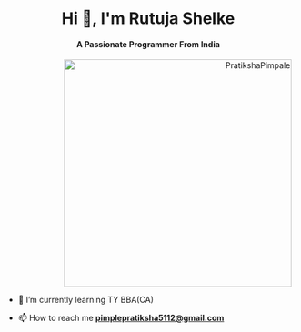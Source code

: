 <h1 align="center">Hi 👋, I'm Rutuja Shelke</h1>
<h4 align="center">A Passionate Programmer From India</h4>

<p align="right"> <img src="https://www.google.com/url?sa=i&url=https%3A%2F%2Fwww.freepik.com%2Ffree-photos-vectors%2Fcartoon-programmer-girl&psig=AOvVaw3O3NIz5vJpvcsGo17d-OfX&ust=1722270341769000&source=images&cd=vfe&opi=89978449&ved=0CBEQjRxqFwoTCPiymaOTyocDFQAAAAAdAAAAABAg" alt="PratikshaPimpale" width="400"/> </p>

- 🌱 I’m currently learning TY BBA(CA)

- 📫 How to reach me **pimplepratiksha5112@gmail.com**

